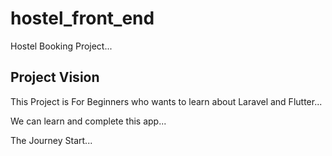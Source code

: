 # hostel_front_end

Hostel Booking Project...

## Project Vision

This Project is For Beginners who wants to learn about Laravel and Flutter...

We can learn and complete this app...

The Journey Start...
